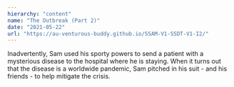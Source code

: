 ```yaml
---
hierarchy: "content"
name: "The Outbreak (Part 2)"
date: "2021-05-22"
url: "https://au-venturous-buddy.github.io/SSAM-V1-SSDT-V1-I2/"
---
```


Inadvertently, Sam used his sporty powers to send a patient with a mysterious disease to the hospital where he is staying. When it turns out that the disease is a worldwide pandemic, Sam pitched in his suit - and his friends - to help mitigate the crisis.
